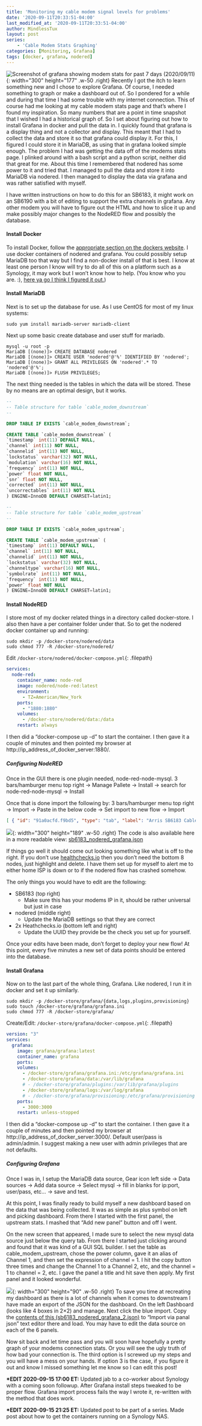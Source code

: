 ```yaml
---
title: 'Monitoring my cable modem signal levels for problems'
date: '2020-09-11T20:33:51-04:00'
last_modified_at: '2020-09-11T20:33:51-04:00'
author: MindlessTux
layout: post
series:
    - 'Cable Modem Stats Graphing'
categories: [Monitoring, Grafana]
tags: [docker, grafana, nodered]
---
```


![Screenshot of grafana showing modem stats for past 7 days (2020/09/11)](/assets/uploads/2020/09/2020-09-11_09-11.png){: width="300" height="177" .w-50 .right}
Recently I got the itch to learn something new and I chose to explore Grafana. Of course, I needed something to graph or make a dashboard out of. So I pondered for a while and during that time I had some trouble with my internet connection. This of course had me looking at my cable modem stats page and that’s where I found my inspiration. So many numbers that are a point in time snapshot that I wished I had a historical graph of. So I set about figuring out how to install Grafana in docker and pull the data in. I quickly found that grafana is a display thing and not a collector and display. This meant that I had to collect the data and store it so that grafana could display it. For this, I figured I could store it in MariaDB, as using that in grafana looked simple enough. The problem I had was getting the data off of the modems stats page. I plinked around with a bash script and a python script, neither did that great for me. About this time I remembered that nodered has some power to it and tried that. I managed to pull the data and store it into MariaDB via nodered. I then managed to display the data via grafana and was rather satisfied with myself.

<!--readmore-->

I have written instructions on how to do this for an SB6183, it might work on an SB6190 with a bit of editing to support the extra channels in grafana. Any other modem you will have to figure out the HTML and how to slice it up and make possibly major changes to the NodeRED flow and possibly the database.

#### Install Docker

To install Docker, follow the [appropriate section on the dockers website](https://docs.docker.com/get-docker/). I use docker containers of nodered and grafana. You could possibly setup MariaDB too that way but I find a non-docker install of that is best. I know at least one person I know will try to do all of this on a platform such as a Synology, it may work but I won’t know how to help. (You know who you are. :), [here ya go I think I figured it out.](https://mindlesstux.com/2020/09/15/follow-up-docker-synology/))

#### Install MariaDB

Next is to set up the database for use. As I use CentOS for most of my linux systems:

```shell
sudo yum install mariadb-server mariadb-client
```

Next up some basic create database and user stuff for mariadb.

```shell
mysql -u root -p
MariaDB [(none)]> CREATE DATABASE nodered
MariaDB [(none)]> CREATE USER 'nodered'@'%' IDENTIFIED BY 'nodered';
MariaDB [(none)]> GRANT ALL PRIVILEGES ON 'nodered'.* TO 'nodered'@'%';
MariaDB [(none)]> FLUSH PRIVILEGES;
```

The next thing needed is the tables in which the data will be stored. These by no means are an optimal design, but it works.

```sql
--
-- Table structure for table `cable_modem_downstream`
--

DROP TABLE IF EXISTS `cable_modem_downstream`;

CREATE TABLE `cable_modem_downstream` (
`timestamp` int(11) DEFAULT NULL,
`channel` int(11) NOT NULL,
`channelid` int(11) NOT NULL,
`lockstatus` varchar(32) NOT NULL,
`modulation` varchar(16) NOT NULL,
`frequency` int(11) NOT NULL,
`power` float NOT NULL,
`snr` float NOT NULL,
`corrected` int(11) NOT NULL,
`uncorrectables` int(11) NOT NULL
) ENGINE=InnoDB DEFAULT CHARSET=latin1;

--
-- Table structure for table `cable_modem_upstream`
--

DROP TABLE IF EXISTS `cable_modem_upstream`;

CREATE TABLE `cable_modem_upstream` (
`timestamp` int(11) DEFAULT NULL,
`channel` int(11) NOT NULL,
`channelid` int(11) NOT NULL,
`lockstatus` varchar(32) NOT NULL,
`channeltype` varchar(16) NOT NULL,
`symbolrate` int(11) NOT NULL,
`frequency` int(11) NOT NULL,
`power` float NOT NULL
) ENGINE=InnoDB DEFAULT CHARSET=latin1;
```

#### Install NodeRED

I store most of my docker related things in a directory called docker-store. I also then have a per container folder under that. So to get the nodered docker container up and running:

```shell
sudo mkdir -p /docker-store/nodered/data
sudo chmod 777 -R /docker-store/nodered/
```

Edit `/docker-store/nodered/docker-compose.yml`{: .filepath}

```yaml
services:
  node-red:
    container_name: node-red
    image: nodered/node-red:latest
    environment:
      - TZ=American/New_York
    ports:
      - "1880:1880"
    volumes:
      - /docker-store/nodered/data:/data
    restart: always
```

I then did a “docker-compose up -d” to start the container. I then gave it a couple of minutes and then pointed my browser at http://ip\_address\_of\_docker\_server:1880/.

##### Configuring NodeRED

Once in the GUI there is one plugin needed, node-red-node-mysql. 3 bars/hamburger menu top right -&gt; Manage Pallete -&gt; Install -&gt; search for node-red-node-mysql -&gt; Install

Once that is done import the following by: 3 bars/hamburger menu top right -&gt; Import -&gt; Paste in the below code -&gt; Set import to new flow -&gt; Import

```json
[ { "id": "91a0acfd.f9bd5", "type": "tab", "label": "Arris SB6183 Cable Modem Status", "disabled": false, "info": "" }, { "id": "58d5cd01.3b2fe4", "type": "inject", "z": "91a0acfd.f9bd5", "name": "", "topic": "", "payload": "", "payloadType": "date", "repeat": "300", "crontab": "", "once": true, "onceDelay": "5", "x": 150, "y": 60, "wires": [ [ "a9a3eee0.1350f8", "f18564d3.35a6f" ] ] }, { "id": "e4a8aeda.effca", "type": "http request", "z": "91a0acfd.f9bd5", "name": "SB6183", "method": "GET", "ret": "txt", "paytoqs": false, "url": "http://192.168.100.1/", "tls": "", "persist": false, "proxy": "", "authType": "", "x": 560, "y": 60, "wires": [ [ "341a7dc4.956e8a" ] ] }, { "id": "1f35ba.2b71e247", "type": "debug", "z": "91a0acfd.f9bd5", "name": "SB6183 Troubleshoot", "active": false, "tosidebar": true, "console": false, "tostatus": false, "complete": "true", "targetType": "full", "x": 380, "y": 120, "wires": [] }, { "id": "951e1362.4675b", "type": "html", "z": "91a0acfd.f9bd5", "name": "", "property": "payload", "outproperty": "payload", "tag": "table", "ret": "html", "as": "multi", "x": 190, "y": 120, "wires": [ [ "1f35ba.2b71e247", "4a61f2e3.755a64" ] ] }, { "id": "a9a3eee0.1350f8", "type": "function", "z": "91a0acfd.f9bd5", "name": "Set User Agent String", "func": "msg.timestamp = msg.payload;\nmsg.headers = {};\n//msg.headers['user-agent'] = 'Mozilla/5.0 (Windows NT 10.0; Win64; x64) AppleWebKit/537.36 (KHTML, like Gecko) Chrome/76.0.3809.100 Safari/537.36';\nmsg.headers['user-agent'] = 'NodeRed/1.0.6';\nreturn msg;", "outputs": 1, "noerr": 0, "x": 380, "y": 60, "wires": [ [ "e4a8aeda.effca" ] ] }, { "id": "96c7501a.832908", "type": "html", "z": "91a0acfd.f9bd5", "name": "", "property": "payload", "outproperty": "payload", "tag": "tr", "ret": "html", "as": "multi", "x": 530, "y": 160, "wires": [ [ "975b9197.3dd9e8" ] ] }, { "id": "4a61f2e3.755a64", "type": "switch", "z": "91a0acfd.f9bd5", "name": "Up or Down", "property": "payload", "propertyType": "msg", "rules": [ { "t": "cont", "v": "Downstream Bonded", "vt": "str" }, { "t": "cont", "v": "Upstream Bonded", "vt": "str" } ], "checkall": "true", "repair": false, "outputs": 2, "x": 210, "y": 160, "wires": [ [ "a1379300.d70068" ], [ "cc5156d.09bb728" ] ] }, { "id": "26e5b79f.7efad8", "type": "switch", "z": "91a0acfd.f9bd5", "name": "Data Only", "property": "payload", "propertyType": "msg", "rules": [ { "t": "cont", "v": "th", "vt": "str" }, { "t": "cont", "v": "Modulation", "vt": "str" }, { "t": "cont", "v": "US Channel Type", "vt": "str" }, { "t": "else" } ], "checkall": "false", "repair": false, "outputs": 4, "x": 120, "y": 260, "wires": [ [], [], [], [ "c9a1a9b4.e9d81" ] ] }, { "id": "c9a1a9b4.e9d81", "type": "html", "z": "91a0acfd.f9bd5", "name": "", "property": "payload", "outproperty": "payload", "tag": "td", "ret": "html", "as": "single", "x": 330, "y": 260, "wires": [ [ "4c8437fa.b0dd88", "6a3f56c1.0836d8" ] ] }, { "id": "6a3f56c1.0836d8", "type": "debug", "z": "91a0acfd.f9bd5", "name": "TDs", "active": false, "tosidebar": true, "console": false, "tostatus": false, "complete": "true", "targetType": "full", "x": 330, "y": 300, "wires": [] }, { "id": "a1379300.d70068", "type": "change", "z": "91a0acfd.f9bd5", "name": "Set Down", "rules": [ { "t": "set", "p": "direction", "pt": "msg", "to": "downstream", "tot": "str" } ], "action": "", "property": "", "from": "", "to": "", "reg": false, "x": 380, "y": 160, "wires": [ [ "96c7501a.832908" ] ] }, { "id": "cc5156d.09bb728", "type": "change", "z": "91a0acfd.f9bd5", "name": "Set Up", "rules": [ { "t": "set", "p": "direction", "pt": "msg", "to": "upstream", "tot": "str" } ], "action": "", "property": "", "from": "", "to": "", "reg": false, "x": 370, "y": 200, "wires": [ [ "96c7501a.832908" ] ] }, { "id": "4c8437fa.b0dd88", "type": "function", "z": "91a0acfd.f9bd5", "name": "SQL Load", "func": "cm_timestamp = msg.timestamp;\ncm_timestamp = (cm_timestamp-(cm_timestamp%1000))/1000;\n\nif (msg.direction == \"downstream\") {\n cm_channel = msg.payload[0];\n cm_lockstatus = msg.payload[1];\n cm_modulation = msg.payload[2];\n cm_channelid = msg.payload[3];\n // Remove the \" Hz\"\n cm_frequency = msg.payload[4];\n cm_frequency = cm_frequency.substring(0, cm_frequency.length-3);\n // Remove the \" dBmV\"\n cm_power = msg.payload[5];\n cm_power = cm_power.substring(0, cm_power.length-4);\n // Remove the \"dB\"\n cm_snr = msg.payload[6];\n cm_snr = cm_snr.substring(0, cm_snr.length-3);\n cm_corrected = msg.payload[7];\n cm_uncorrectables = msg.payload[8];\n \n sql = \"INSERT INTO cable_modem_downstream (timestamp,channel,channelid,lockstatus,modulation,frequency,power,snr,corrected,uncorrectables) VALUES(\" + cm_timestamp + \", \" + cm_channel + \", \" + cm_channelid + \", '\" + cm_lockstatus + \"', '\" + cm_modulation + \"', \" + cm_frequency + \", \" + cm_power + \", \" + cm_snr + \", \" + cm_corrected + \", \" + cm_uncorrectables + \");\";\n} else if (msg.direction == \"upstream\") {\n cm_channel = msg.payload[0];\n cm_lockstatus = msg.payload[1];\n cm_channeltype = msg.payload[2];\n cm_channelid = msg.payload[3];\n cm_symbolrate = msg.payload[4];\n cm_symbolrate = cm_symbolrate.substring(0, cm_symbolrate.length-9);\n cm_frequency = msg.payload[5];\n cm_frequency = cm_frequency.substring(0, cm_frequency.length-3);\n cm_power = msg.payload[6];\n cm_power = cm_power.substring(0, cm_power.length-5);\n sql = \"INSERT INTO cable_modem_upstream (timestamp,channel,channelid,lockstatus,channeltype,symbolrate,frequency,power) VALUES(\" + cm_timestamp + \", \" + cm_channel + \", \" + cm_channelid + \", '\" + cm_lockstatus + \"', '\" + cm_channeltype + \"', \" + cm_symbolrate + \", \" + cm_frequency + \", \" + cm_power + \");\"\n} else {\n sql = \"SELECT NOW()\";\n}\n\nmsg = {};\nmsg.topic = sql;\n\nreturn msg;", "outputs": 1, "noerr": 0, "x": 500, "y": 260, "wires": [ [ "18706122.d4ebd7", "5d713bf7.61b4dc" ] ] }, { "id": "18706122.d4ebd7", "type": "debug", "z": "91a0acfd.f9bd5", "name": "SQL", "active": false, "tosidebar": true, "console": false, "tostatus": false, "complete": "true", "targetType": "full", "x": 490, "y": 300, "wires": [] }, { "id": "5d713bf7.61b4dc", "type": "mysql", "z": "91a0acfd.f9bd5", "mydb": "92719932.2d2678", "name": "", "x": 660, "y": 260, "wires": [ [] ] }, { "id": "946f4f02.648888", "type": "http request", "z": "91a0acfd.f9bd5", "name": "HealthChecks.io", "method": "GET", "ret": "txt", "paytoqs": false, "url": "https://hc-ping.com/00000000-0000-0000-0000-000000000000/start", "tls": "", "persist": false, "proxy": "", "authType": "", "x": 160, "y": 460, "wires": [ [] ] }, { "id": "de603e32.796718", "type": "link in", "z": "91a0acfd.f9bd5", "name": "", "links": [ "975b9197.3dd9e8" ], "x": 35, "y": 260, "wires": [ [ "26e5b79f.7efad8" ] ] }, { "id": "975b9197.3dd9e8", "type": "link out", "z": "91a0acfd.f9bd5", "name": "", "links": [ "de603e32.796718" ], "x": 615, "y": 160, "wires": [] }, { "id": "2398ad65.bcb4ba", "type": "function", "z": "91a0acfd.f9bd5", "name": "Set User Agent String", "func": "msg.timestamp = msg.payload;\nmsg.payload = {};\nmsg.headers = {};\n//msg.headers['user-agent'] = 'Mozilla/5.0 (Windows NT 10.0; Win64; x64) AppleWebKit/537.36 (KHTML, like Gecko) Chrome/76.0.3809.100 Safari/537.36';\nmsg.headers['user-agent'] = 'NodeRed/1.0.6';\nreturn msg;", "outputs": 1, "noerr": 0, "x": 180, "y": 420, "wires": [ [ "946f4f02.648888" ] ] }, { "id": "402d2d61.6e91cc", "type": "http request", "z": "91a0acfd.f9bd5", "name": "HealthChecks.io", "method": "GET", "ret": "txt", "paytoqs": false, "url": "https://hc-ping.com/00000000-0000-0000-0000-000000000000", "tls": "", "persist": false, "proxy": "", "authType": "", "x": 500, "y": 460, "wires": [ [] ] }, { "id": "edd848fb.bcd128", "type": "function", "z": "91a0acfd.f9bd5", "name": "Set User Agent String", "func": "msg.timestamp = msg.payload;\nmsg.payload = {};\nmsg.headers = {};\n//msg.headers['user-agent'] = 'Mozilla/5.0 (Windows NT 10.0; Win64; x64) AppleWebKit/537.36 (KHTML, like Gecko) Chrome/76.0.3809.100 Safari/537.36';\nmsg.headers['user-agent'] = 'NodeRed/1.0.6';\nreturn msg;", "outputs": 1, "noerr": 0, "x": 520, "y": 420, "wires": [ [ "402d2d61.6e91cc" ] ] }, { "id": "1c81fa85.00658d", "type": "link in", "z": "91a0acfd.f9bd5", "name": "", "links": [ "f18564d3.35a6f" ], "x": 55, "y": 420, "wires": [ [ "2398ad65.bcb4ba" ] ] }, { "id": "d1ed0e2a.ddaff", "type": "link in", "z": "91a0acfd.f9bd5", "name": "", "links": [ "341a7dc4.956e8a" ], "x": 395, "y": 420, "wires": [ [ "edd848fb.bcd128" ] ] }, { "id": "f18564d3.35a6f", "type": "link out", "z": "91a0acfd.f9bd5", "name": "", "links": [ "1c81fa85.00658d" ], "x": 255, "y": 40, "wires": [] }, { "id": "341a7dc4.956e8a", "type": "link out", "z": "91a0acfd.f9bd5", "name": "", "links": [ "d1ed0e2a.ddaff", "e0ff726f.21083" ], "x": 655, "y": 60, "wires": [] }, { "id": "cccbd4db.cca3", "type": "link in", "z": "91a0acfd.f9bd5", "name": "", "links": [], "x": -20, "y": 160, "wires": [ [] ] }, { "id": "e0ff726f.21083", "type": "link in", "z": "91a0acfd.f9bd5", "name": "", "links": [ "341a7dc4.956e8a" ], "x": 95, "y": 120, "wires": [ [ "951e1362.4675b" ] ] }, { "id": "149aa1a5.acf8e6", "type": "comment", "z": "91a0acfd.f9bd5", "name": "HealthChecks.io Start", "info": "", "x": 180, "y": 380, "wires": [] }, { "id": "dd7db74.41c6cc8", "type": "comment", "z": "91a0acfd.f9bd5", "name": "HealthChecks.io Stop", "info": "", "x": 520, "y": 380, "wires": [] }, { "id": "92719932.2d2678", "type": "MySQLdatabase", "z": "", "host": "127.0.0.1", "port": "3306", "db": "nodered", "tz": "" } ]
```

![](https://mindlesstux.com/wp-content/uploads/2020/09/2020-09-11_15-53.png){: width="300" height="189" .w-50 .right}
The code is also available here in a more readable view: [sb6183\_nodered\_grafana.json](/assets/uploads/2020/09/sb6183_nodered_grafana.json_.txt)

If things go well it should come out looking something like what is off to the right. If you don’t use [healthchecks.io](https://healthchecks.io/) then you don’t need the bottom 8 nodes, just highlight and delete. I have them set up for myself to alert me to either home ISP is down or to if the nodered flow has crashed somehow.

The only things you would have to edit are the following:

- SB6183 (top right) 
    - Make sure this has your modems IP in it, should be rather universal but just in case
- nodered (middle right) 
    - Update the MariaDB settings so that they are correct
- 2x Heathchecks.io (bottom left and right) 
    - Update the UUID they provide be the check you set up for yourself.

Once your edits have been made, don’t forget to deploy your new flow! At this point, every five minutes a new set of data points should be entered into the database.

#### Install Grafana

Now on to the last part of the whole thing, Grafana. Like nodered, I run it in docker and set it up similarly.

```shell
sudo mkdir -p /docker-store/grafana/{data,logs,plugins,provisioning}
sudo touch /docker-store/grafana/grafana.ini
sudo chmod 777 -R /docker-store/grafana/
```

Create/Edit: `/docker-store/grafana/docker-compose.yml`{: .filepath}

```yaml
version: "3"
services:
  grafana:
    image: grafana/grafana:latest
    container_name: grafana
    ports:
    volumes:
      - /docker-store/grafana/grafana.ini:/etc/grafana/grafana.ini
      - /docker-store/grafana/data:/var/lib/grafana
      # - /docker-store/grafana/plugins:/var/lib/grafana/plugins
      - /docker-store/grafana/logs:/var/log/grafana
      # - /docker-store/grafana/provisioning:/etc/grafana/provisioning
    ports:
      - 3000:3000
    restart: unless-stopped
```

I then did a “docker-compose up -d” to start the container. I then gave it a couple of minutes and then pointed my browser at http://ip\_address\_of\_docker\_server:3000/. Default user/pass is admin/admin. I suggest making a new user with admin privileges that are not defaults.

##### Configuring Grafana

Once I was in, I setup the MariaDB data source, Gear icon left side -&gt; Data sources -&gt; Add data source -&gt; Select mysql -&gt; fill in blanks for ip:port, user/pass, etc… -&gt; save and test.

At this point, I was finally ready to build myself a new dashboard based on the data that was being collected. It was as simple as plus symbol on left and picking dashboard. From there I started with the first panel, the upstream stats. I mashed that “Add new panel” button and off I went.

On the new screen that appeared, I made sure to select the new mysql data source just below the query tab. From there I started just clicking around and found that it was kind of a GUI SQL builder. I set the table as cable\_modem\_upstream, chose the power column, gave it an alias of Channel 1, and then set the expression of channel = 1. I hit the copy button three times and change the Channel 1 to a Channel 2, etc, and the channel = 1 to channel = 2, etc. I gave the panel a title and hit save then apply. My first panel and it looked wonderful.

![](/assets/uploads/2020/09/2020-09-11_16-55.png){: width="300" height="90" .w-50 .right}
To save you time at recreating my dashboard as there is a lot of channels when it comes to downstream I have made an export of the JSON for the dashboard. On the left Dashboard (looks like 4 boxes in 2×2) and manage. Next click the blue import. Copy the [contents of this (sb6183\_nodered\_grafana\_2.json)](/assets/uploads/2020/09/sb6183_nodered_grafana_2.json_.txt) to “Import via panal json” text editor there and load. You may have to edit the data source on each of the 6 panels.

Now sit back and let time pass and you will soon have hopefully a pretty graph of your modems connection stats. Or you will see the ugly truth of how bad your connection is. The third option is I screwed up my steps and you will have a mess on your hands. If option 3 is the case, if you figure it out and know I missed something let me know so I can edit this post!

**\*EDIT 2020-09-15 17:00 ET:** Updated jab to a co-worker about Synology with a coming soon followup. After Grafana install steps tweaked to be proper flow. Grafana import process fails the way I wrote it, re-written with the method that does work.

**\*EDIT 2020-09-15 21:25 ET:** Updated post to be part of a series. Made post about how to get the containers running on a Synology NAS.